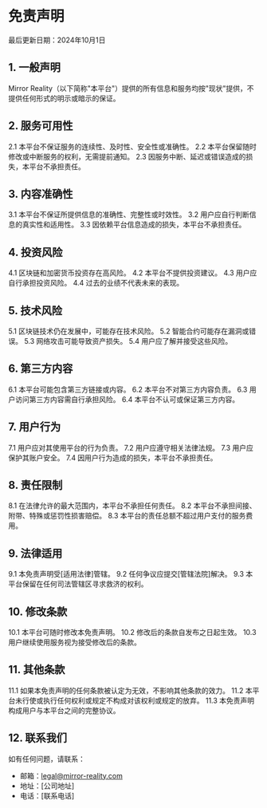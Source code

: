 # 免责声明

最后更新日期：2024年10月1日

## 1. 一般声明

Mirror Reality（以下简称"本平台"）提供的所有信息和服务均按"现状"提供，不提供任何形式的明示或暗示的保证。

## 2. 服务可用性

2.1 本平台不保证服务的连续性、及时性、安全性或准确性。
2.2 本平台保留随时修改或中断服务的权利，无需提前通知。
2.3 因服务中断、延迟或错误造成的损失，本平台不承担责任。

## 3. 内容准确性

3.1 本平台不保证所提供信息的准确性、完整性或时效性。
3.2 用户应自行判断信息的真实性和适用性。
3.3 因依赖平台信息造成的损失，本平台不承担责任。

## 4. 投资风险

4.1 区块链和加密货币投资存在高风险。
4.2 本平台不提供投资建议。
4.3 用户应自行承担投资风险。
4.4 过去的业绩不代表未来的表现。

## 5. 技术风险

5.1 区块链技术仍在发展中，可能存在技术风险。
5.2 智能合约可能存在漏洞或错误。
5.3 网络攻击可能导致资产损失。
5.4 用户应了解并接受这些风险。

## 6. 第三方内容

6.1 本平台可能包含第三方链接或内容。
6.2 本平台不对第三方内容负责。
6.3 用户访问第三方内容需自行承担风险。
6.4 本平台不认可或保证第三方内容。

## 7. 用户行为

7.1 用户应对其使用平台的行为负责。
7.2 用户应遵守相关法律法规。
7.3 用户应保护其账户安全。
7.4 因用户行为造成的损失，本平台不承担责任。

## 8. 责任限制

8.1 在法律允许的最大范围内，本平台不承担任何责任。
8.2 本平台不承担间接、附带、特殊或惩罚性损害赔偿。
8.3 本平台的责任总额不超过用户支付的服务费用。

## 9. 法律适用

9.1 本免责声明受[适用法律]管辖。
9.2 任何争议应提交[管辖法院]解决。
9.3 本平台保留在任何司法管辖区寻求救济的权利。

## 10. 修改条款

10.1 本平台可随时修改本免责声明。
10.2 修改后的条款自发布之日起生效。
10.3 用户继续使用服务视为接受修改后的条款。

## 11. 其他条款

11.1 如果本免责声明的任何条款被认定为无效，不影响其他条款的效力。
11.2 本平台未行使或执行任何权利或规定不构成对该权利或规定的放弃。
11.3 本免责声明构成用户与本平台之间的完整协议。

## 12. 联系我们

如有任何问题，请联系：
- 邮箱：legal@mirror-reality.com
- 地址：[公司地址]
- 电话：[联系电话] 